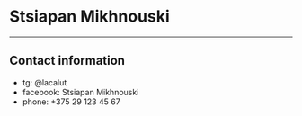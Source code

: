 # Stsiapan Mikhnouski
***
## Contact information 
* tg: @lacalut
* facebook: Stsiapan Mikhnouski
* phone: +375 29 123 45 67
##
